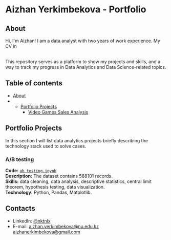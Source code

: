 # Aizhan Yerkimbekova - Portfolio 

## About
Hi, I'm Aizhan! I am a data analyst with two years of work experience.
My CV in 

<br>
This repository serves as a platform to show my projects and skills, and a way to track my progress in Data Analytics and Data Science-related topics.  
<br>

## Table of contents
- [About](#about)
- - [Portfolio Projects](#portfolio-projects)
	+ [Video Games Sales Analysis](#ab-testing)

## Portfolio Projects
In this section I will list data analytics projects briefly describing the technology stack used to solve cases.

### A/B testing
**Code:** [`ab_testing.ipynb`](https://github.com/ayerkimbekova/ab_testing/blob/main/ab_testing.ipynb)    
**Description:** The dataset contains 588101 records.  
**Skills:** data cleaning, data analysis, descriptive statistics, central limit theorem, hypothesis testing, data visualization.  
**Technology:** Python, Pandas, Matplotlib.    

## Contacts
- LinkedIn: [@nktnlx](https://www.linkedin.com/in/aizhan-yerkimbekova-4b0b90110/)
- E-mail: aizhan.yerkimbekova@nu.edu.kz aizhanerkimbekova@gmail.com
